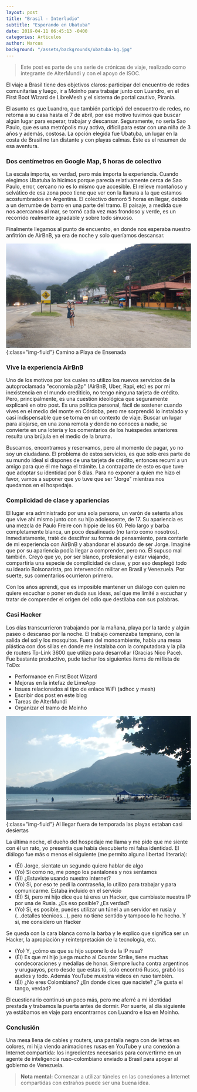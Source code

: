 ```yaml
---
layout: post
title: "Brasil - Interludio"
subtitle: "Esperando en Ubatuba"
date: 2019-04-11 06:45:13 -0400
categories: Articulos
author: Marcos
background: "/assets/backgrounds/ubatuba-bg.jpg"
---
```

> Este post es parte de una serie de crónicas de viaje, realizado como integrante de AlterMundi y con el apoyo de ISOC.

El viaje a Brasil tiene dos objetivos claros: participar del encuentro de redes comunitarias y luego, ir a Moinho para trabajar junto con Luandro, en el First Boot Wizard de LibreMesh y el sistema de portal cautivo, Pirania.

El asunto es que Luandro, que también participó del encuentro de redes, no retorna a su casa hasta el 7 de abril, por ese motivo tuvimos que buscar algún lugar para esperar, trabajar y descansar. Seguramente, no sería Sao Paulo, que es una metrópolis muy activa, difícil para estar con una niña de 3 años y además, costosa. La opción elegida fue Ubatuba, un lugar en la costa de Brasil no tan distante y con playas calmas. Éste es el resumen de esa aventura.

### Dos centímetros en Google Map, 5 horas de colectivo
La escala importa, es verdad, pero más importa la experiencia. Cuando elegimos Ubatuba lo hicimos porque parecía relativamente cerca de Sao Paulo, error, cercano no es lo mismo que accesible. El relieve montañoso y selvático de esa zona poco tiene que ver con la llanura a la que estamos acostumbrados en Argentina. El colectivo demoró 5 horas en llegar, debido a un derrumbe de barro en una parte del tramo. El paisaje, a medida que nos acercamos al mar, se tornó cada vez mas frondoso y verde, es un recorrido realmente agradable y sobre todo sinuoso.

Finalmente llegamos al punto de encuentro, en donde nos esperaba nuestro anfitrión de AirBnB, ya era de noche y solo queríamos descansar.

![Ubatuba](/assets/posts/ubatuba-01.jpg){:class="img-fluid"}
<span class="caption text-muted">Camino a Playa de Ensenada</span>

### Vive la experiencia AirBnB
Uno de los motivos por los cuales no utilizo los nuevos servicios de la autoproclamada "economía p2p"  (AirBnB, Uber, Rapi, etc) es por mi inexistencia en el mundo crediticio, no tengo ninguna tarjeta de crédito. Pero, principalmente, es una cuestión ideológica que seguramente explicaré en otro post. Es una política personal, fácil de sostener cuando vives en el medio del monte en Córdoba, pero me sorprendió lo instalado y casi indispensable que se torna en un contexto de viaje. Buscar un lugar para alojarse, en una zona remota y donde no conoces a nadie, se convierte en una lotería y los comentarios de los huéspedes anteriores resulta una brújula en el medio de la bruma.

Buscamos, encontramos y reservamos, pero al momento de pagar, yo no soy un ciudadano. El problema de estos servicios, es que sólo eres parte de su mundo ideal si dispones de una tarjeta de crédito, entonces recurrí a un amigo para que él me haga el trámite. La contraparte de esto es que tuve que adoptar su identidad por 8 días. Para no exponer a quien me hizo el favor, vamos a suponer que yo tuve que ser "Jorge" mientras nos quedamos en el hospedaje.

### Complicidad de clase y apariencias
El lugar era administrado por una sola persona, un varón de setenta años que vive ahí mismo junto con su hijo adolescente, de 17. Su apariencia es una mezcla de Paulo Freire con hippie de los 60. Pelo largo y barba completamente blanca, un poco desalineado (no tanto como nosotros). Inmediatamente, traté de descifrar su forma de pensamiento, para contarle de mi experiencia con AirBnB y abandonar el absurdo de ser Jorge. Imaginé que por su apariencia podía llegar a comprender, pero no. Él supuso mal también. Creyó que yo, por ser blanco, profesional y estar viajando, compartiría una especie de complicidad de clase, y por eso desplegó todo su ideario Bolsonarista, pro intervención militar en Brasil y Venezuela. Por suerte, sus comentarios ocurrieron primero. 

Con los años aprendí, que es imposible mantener un diálogo con quien no quiere escuchar o poner en duda sus ideas, así que me limité a escuchar y tratar de comprender el origen del odio que destilaba con sus palabras.

### Casi Hacker
Los días transcurrieron trabajando por la mañana, playa por la tarde y algún paseo o descanso por la noche. El trabajo comenzaba temprano, con la salida del sol y los mosquitos. Fuera del monoambiente, había una mesa plástica con dos sillas en donde me instalaba con la computadora y la pila de routers Tp-Link 3600 que utilizo para desarrollar (Gracias Nico Pace).
Fue bastante productivo, pude tachar los siguientes items de mi lista de ToDo:

* Performance en First Boot Wizard
* Mejoras en la intefaz de LimeApp
* Issues relacionados al tipo de enlace WiFi (adhoc y mesh)
* Escribir dos post en este blog
* Tareas de AlterMundi
* Organizar el tramo de Moinho

![Ubatuba](/assets/posts/ubatuba-02.jpg){:class="img-fluid"}
<span class="caption text-muted">Al llegar fuera de temporada las playas estaban casi desiertas</span>

La última noche, el dueño del hospedaje me llama y me pide que me siente con él un rato, yo presentía que había descubierto mi falsa identidad. El diálogo fue más o menos el siguiente (me permito alguna libertad literaria):
- (Él) Jorge, sientate un segundo quiero hablar de algo
- (Yo) Si como no, me pongo los pantalones y nos sentamos
- (Él) ¿Estuviste usando nuestro internet?
- (Yo) Si, por eso te pedí la contraseña, lo utilizo para trabajar y para comunicarme. Estaba incluido en el servicio
- (Él) Si, pero mi hijo dice que tú eres un Hacker, que cambiaste nuestra IP por una de Rusia. ¿Es eso posible? ¿Es verdad?
- (Yo) Si, es posible, puedes utilizar un túnel a un servidor en rusia y (...detalles técnicos...), pero no tiene sentido y tampoco lo he hecho. Y si, me considero un Hacker

Se queda con la cara blanca como la barba y le explico que significa ser un Hacker, la apropiación y reinterpretación de la tecnología, etc.

- (Yo) Y, ¿cómo es que su hijo supone lo de la IP rusa?
- (Él) Es que mi hijo juega mucho al Counter Strike, tiene muchas condecoraciones y medallas de honor. Siempre lucha contra argentinos y uruguayos, pero desde que estas tú, solo encontró Rusos, grabó los audios y todo. Además YouTube muestra videos en ruso también.
- (Él) ¿No eres Colombiano? ¿En donde dices que naciste? ¿Te gusta el tango, verdad?

El cuestionario continuó un poco más, pero me aferré a mi identidad prestada y trabamos la puerta antes de dormir. Por suerte, al día siguiente ya estábamos en viaje para encontrarnos con Luandro e Isa en Moinho.

### Conclusión
Una mesa llena de cables y routers, una pantalla negra con de letras en colores, mi hija viendo animaciones rusas en YouTube y una conexión a Internet compartida: los ingredientes necesarios para convertirme en un agente de inteligencia ruso-colombiano enviado a Brasil para apoyar al gobierno de Venezuela.

> **Nota mental:** Comenzar a utilizar túneles en las conexiones a Internet compartidas con extraños puede ser una buena idea.